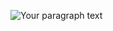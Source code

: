 ![Your paragraph text](https://github.com/user-attachments/assets/74de99d7-6a38-4af4-8c04-63a81037d54a)

